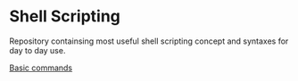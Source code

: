 # Shell Scripting

Repository containsing most useful shell scripting concept and syntaxes for day to day use.

[Basic commands](notes/basic-commands.md)